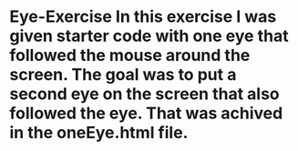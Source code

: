 # Eye-Exercise In this exercise I was given starter code with one eye that followed the mouse around the screen. The goal was to put a second eye on the screen that also followed the eye. That was achived in the oneEye.html file.
